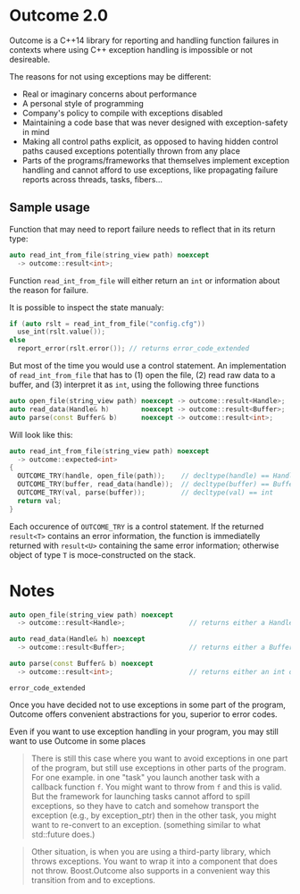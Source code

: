 # Outcome 2.0

Outcome is a C++14 library for reporting and handling function failures
in contexts where using C++ exception handling is impossible or not desireable.

The reasons for not using exceptions may be different:

   - Real or imaginary concerns about performance
   - A personal style of programming
   - Company's policy to compile with exceptions disabled
   - Maintaining a code base that was never designed with exception-safety
   in mind
   - Making all control paths explicit, as opposed to having hidden control
   paths caused exceptions potentially thrown from any place
   - Parts of the programs/frameworks that themselves implement exception
   handling and cannot afford to use exceptions, like propagating failure
   reports across threads, tasks, fibers...


## Sample usage

Function that may need to report failure needs to reflect that in its return type:

```c++
auto read_int_from_file(string_view path) noexcept
  -> outcome::result<int>;
```

Function `read_int_from_file` will either return an `int` or information about 
the reason for failure.

It is possible to inspect the state manualy:

```c++
if (auto rslt = read_int_from_file("config.cfg"))
  use_int(rslt.value());
else
  report_error(rslt.error()); // returns error_code_extended
```

But most of the time you would use a control statement. An implementation of `read_int_from_file`
that has to (1) open the file, (2) read raw data to a buffer, and (3) interpret it as `int`, using the following three functions

```c++
auto open_file(string_view path) noexcept -> outcome::result<Handle>;
auto read_data(Handle& h)        noexcept -> outcome::result<Buffer>;     
auto parse(const Buffer& b)      noexcept -> outcome::result<int>;
```

Will look like this:

```c++
auto read_int_from_file(string_view path) noexcept
  -> outcome::expected<int>
{
  OUTCOME_TRY(handle, open_file(path));    // decltype(handle) == Handle
  OUTCOME_TRY(buffer, read_data(handle));  // decltype(buffer) == Buffer
  OUTCOME_TRY(val, parse(buffer));         // decltype(val) == int
  return val;
}
```

Each occurence of `OUTCOME_TRY` is a control statement. If the returned `result<T>` contains an error information, the function is immediatelly returned with `result<U>` containing the same error information; otherwise object of type `T` is moce-constructed on the stack.

# Notes


```c++
auto open_file(string_view path) noexcept
  -> outcome::result<Handle>;                // returns either a Handle or error_code_extended

auto read_data(Handle& h) noexcept
  -> outcome::result<Buffer>;                // returns either a Buffer or error_code_extended

auto parse(const Buffer& b) noexcept
  -> outcome::result<int>;                   // returns either an int or error_code_extended
```

`error_code_extended`

Once you have decided not to use exceptions in some part of the program,
Outcome offers convenient abstractions for you, superior to error codes.

Even if you want to use exception handling in your program, you may still want
to use Outcome in some places


> There is still this case where you want to avoid exceptions in one part of
> the program, but still use exceptions in other parts of the program. For
> one example. in one "task" you launch another task with a callback
> function `f`. You might want to throw from `f` and this is valid. But the
> framework for launching tasks cannot afford to spill exceptions, so they
> have to catch and somehow transport the exception (e.g., by exception_ptr)
> then in the other task, you might want to re-convert to an exception.
> (something similar to what std::future does.) 

> Other situation, is when you are using a third-party library, which throws
> exceptions. You want to wrap it into a component that does not throw.
> Boost.Outcome also supports in a convenient way this transition from and
> to exceptions. 
